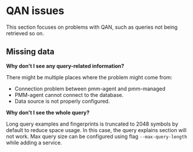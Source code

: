 
# QAN issues

This section focuses on problems with QAN, such as queries not being retrieved so on.

## Missing data

**Why don't I see any query-related information?**

There might be multiple places where the problem might come from:

- Connection problem between pmm-agent and pmm-managed
- PMM-agent cannot connect to the database.
- Data source is not properly configured.


**Why don't I see the whole query?**

Long query examples and fingerprints is truncated to 2048 symbols by default to reduce space usage. In this case, the query explains section will not work. Max query size can be configured using flag `--max-query-length` while adding a service.
